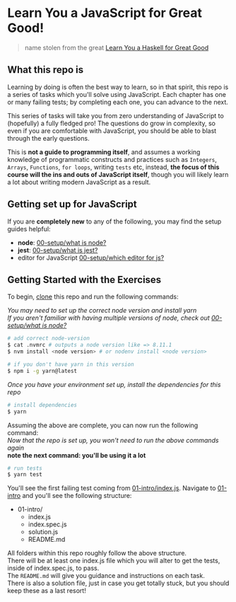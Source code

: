 # Learn You a JavaScript for Great Good!

> name stolen from the great [Learn You a Haskell for Great Good](http://learnyouahaskell.com/chapters)

## What this repo is

Learning by doing is often the best way to learn, so in that spirit, this repo is a series of tasks which you'll solve using JavaScript. Each chapter has one or many failing tests; by completing each one, you can advance to the next.

This series of tasks will take you from zero understanding of JavaScript to (hopefully) a fully fledged pro! The questions do grow in complexity, so even if you are comfortable with JavaScript, you should be able to blast through the early questions.

This is **not a guide to programming itself**, and assumes a working knowledge of programmatic constructs and practices such as `Integers`, `Arrays`, `Functions`, `for loops`, writing `tests` etc, instead, **the focus of this course will the ins and outs of JavaScript itself**, though you will likely learn a lot about writing modern JavaScript as a result.

## Getting set up for JavaScript

If you are **completely new** to any of the following, you may find the setup guides helpful:
- **node**: [00-setup/what is node?](./00-setting-up-for-javascript/what-is-node.md)
- **jest**: [00-setup/what is jest?](./00-setting-up-for-javascript/what-is-jest.md)
- editor for JavaScript [00-setup/which editor for js?](./00-setting-up-for-javascript/js-editors.md)

## Getting Started with the Exercises

To begin, [clone](https://help.github.com/articles/cloning-a-repository) this repo and run the following commands:

*You may need to set up the correct node version and install yarn*  
*If you aren't familiar with having multiple versions of node, check out [00-setup/what is node?](./00-setting-up-for-javascript/what-is-node.md)*

```sh
# add correct node-version
$ cat .nvmrc # outputs a node version like => 8.11.1
$ nvm install <node version> # or nodenv install <node version>

# if you don't have yarn in this version
$ npm i -g yarn@latest
```

*Once you have your environment set up, install the dependencies for this repo*
```sh
# install dependencies
$ yarn
```

Assuming the above are complete, you can now run the following command:  
*Now that the repo is set up, you won't need to run the above commands again*  
**note the next command: you'll be using it a lot**

```sh
# run tests
$ yarn test
```

You'll see the first failing test coming from [01-intro/index.js](./01-intro/index.js). Navigate to [01-intro](./01-intro) and you'll see the following structure:

- 01-intro/
  - index.js
  - index.spec.js
  - solution.js
  - README.md

All folders within this repo roughly follow the above structure.  
There will be at least one index.js file which you will alter to get the tests, inside of index.spec.js, to pass.  
The `README.md` will give you guidance and instructions on each task.  
There is also a solution file, just in case you get totally stuck, but you should keep these as a last resort!

